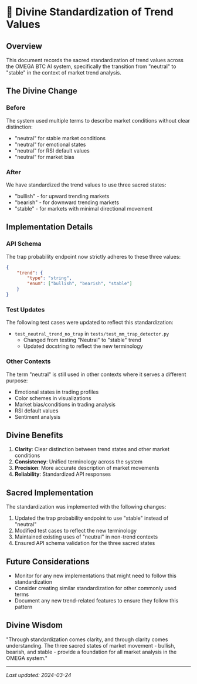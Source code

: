 # 🔮 Divine Standardization of Trend Values

## Overview

This document records the sacred standardization of trend values across the OMEGA BTC AI system, specifically the transition from "neutral" to "stable" in the context of market trend analysis.

## The Divine Change

### Before

The system used multiple terms to describe market conditions without clear distinction:

- "neutral" for stable market conditions
- "neutral" for emotional states
- "neutral" for RSI default values
- "neutral" for market bias

### After

We have standardized the trend values to use three sacred states:

- "bullish" - for upward trending markets
- "bearish" - for downward trending markets
- "stable" - for markets with minimal directional movement

## Implementation Details

### API Schema

The trap probability endpoint now strictly adheres to these three values:

```json
{
    "trend": {
        "type": "string",
        "enum": ["bullish", "bearish", "stable"]
    }
}
```

### Test Updates

The following test cases were updated to reflect this standardization:

- `test_neutral_trend_no_trap` in `tests/test_mm_trap_detector.py`
  - Changed from testing "Neutral" to "stable" trend
  - Updated docstring to reflect the new terminology

### Other Contexts

The term "neutral" is still used in other contexts where it serves a different purpose:

- Emotional states in trading profiles
- Color schemes in visualizations
- Market bias/conditions in trading analysis
- RSI default values
- Sentiment analysis

## Divine Benefits

1. **Clarity**: Clear distinction between trend states and other market conditions
2. **Consistency**: Unified terminology across the system
3. **Precision**: More accurate description of market movements
4. **Reliability**: Standardized API responses

## Sacred Implementation

The standardization was implemented with the following changes:

1. Updated the trap probability endpoint to use "stable" instead of "neutral"
2. Modified test cases to reflect the new terminology
3. Maintained existing uses of "neutral" in non-trend contexts
4. Ensured API schema validation for the three sacred states

## Future Considerations

- Monitor for any new implementations that might need to follow this standardization
- Consider creating similar standardization for other commonly used terms
- Document any new trend-related features to ensure they follow this pattern

## Divine Wisdom

"Through standardization comes clarity, and through clarity comes understanding. The three sacred states of market movement - bullish, bearish, and stable - provide a foundation for all market analysis in the OMEGA system."

---
*Last updated: 2024-03-24*
